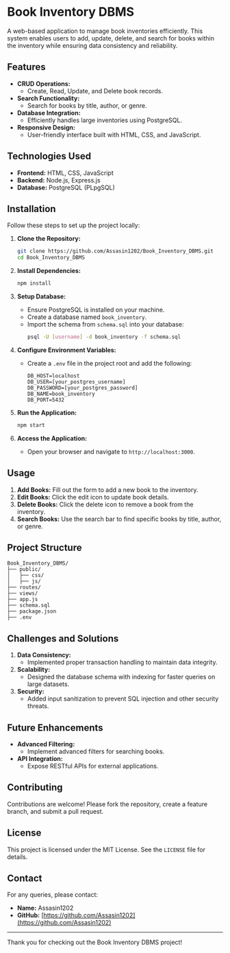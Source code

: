 # Book Inventory DBMS

A web-based application to manage book inventories efficiently. This system enables users to add, update, delete, and search for books within the inventory while ensuring data consistency and reliability.

## Features

- **CRUD Operations:**
  - Create, Read, Update, and Delete book records.
- **Search Functionality:**
  - Search for books by title, author, or genre.
- **Database Integration:**
  - Efficiently handles large inventories using PostgreSQL.
- **Responsive Design:**
  - User-friendly interface built with HTML, CSS, and JavaScript.

## Technologies Used

- **Frontend:** HTML, CSS, JavaScript
- **Backend:** Node.js, Express.js
- **Database:** PostgreSQL (PLpgSQL)

## Installation

Follow these steps to set up the project locally:

1. **Clone the Repository:**
   ```bash
   git clone https://github.com/Assasin1202/Book_Inventory_DBMS.git
   cd Book_Inventory_DBMS
   ```

2. **Install Dependencies:**
   ```bash
   npm install
   ```

3. **Setup Database:**
   - Ensure PostgreSQL is installed on your machine.
   - Create a database named `book_inventory`.
   - Import the schema from `schema.sql` into your database:
     ```bash
     psql -U [username] -d book_inventory -f schema.sql
     ```

4. **Configure Environment Variables:**
   - Create a `.env` file in the project root and add the following:
     ```env
     DB_HOST=localhost
     DB_USER=[your_postgres_username]
     DB_PASSWORD=[your_postgres_password]
     DB_NAME=book_inventory
     DB_PORT=5432
     ```

5. **Run the Application:**
   ```bash
   npm start
   ```

6. **Access the Application:**
   - Open your browser and navigate to `http://localhost:3000`.

## Usage

1. **Add Books:** Fill out the form to add a new book to the inventory.
2. **Edit Books:** Click the edit icon to update book details.
3. **Delete Books:** Click the delete icon to remove a book from the inventory.
4. **Search Books:** Use the search bar to find specific books by title, author, or genre.



## Project Structure

```
Book_Inventory_DBMS/
├── public/
│   ├── css/
│   ├── js/
├── routes/
├── views/
├── app.js
├── schema.sql
├── package.json
├── .env
```

## Challenges and Solutions

1. **Data Consistency:**
   - Implemented proper transaction handling to maintain data integrity.
2. **Scalability:**
   - Designed the database schema with indexing for faster queries on large datasets.
3. **Security:**
   - Added input sanitization to prevent SQL injection and other security threats.

## Future Enhancements

- **Advanced Filtering:**
  - Implement advanced filters for searching books.
- **API Integration:**
  - Expose RESTful APIs for external applications.

## Contributing

Contributions are welcome! Please fork the repository, create a feature branch, and submit a pull request.

## License

This project is licensed under the MIT License. See the `LICENSE` file for details.

## Contact

For any queries, please contact:

- **Name:** Assasin1202
- **GitHub:** [https://github.com/Assasin1202](https://github.com/Assasin1202)

---

Thank you for checking out the Book Inventory DBMS project!
